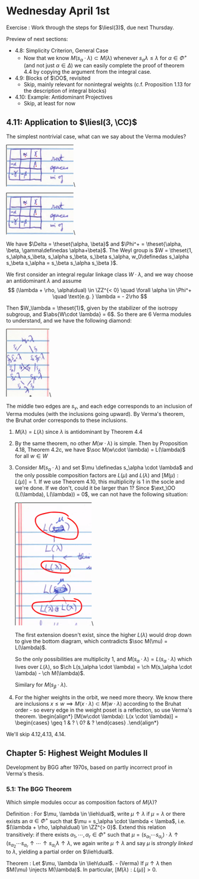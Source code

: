 # Wednesday April 1st

Exercise
: Work through the steps for $\liesl(3)$, due next Thursday.

Preview of next sections:

- 4.8: Simplicity Criterion, General Case
  - Now that we know $M(s_\alpha \cdot \lambda) \subset M(\lambda)$ whenever $s_\alpha \lambda \leq \lambda$ for $\alpha \in \Phi^+$ (and not just $\alpha \in \Delta$) we can easily complete the proof of theorem 4.4 by copying the argument from the integral case.
- 4.9: Blocks of $\OO$, revisited
  - Skip, mainly relevant for nonintegral weights (c.f. Proposition 1.13 for the description of integral blocks)
- 4.10: Example: Antidominant Projectives
  - Skip, at least for now

## 4.11: Application to $\liesl(3, \CC)$

The simplest nontrivial case, what can we say about the Verma modules?

![Image](figures/2020-04-01-09:29.png)\

![Image](figures/2020-04-01-09:29.png)\

We have $\Delta = \theset{\alpha, \beta}$ and $\Phi^+ = \theset{\alpha, \beta, \gamma\definedas \alpha+\beta}$.
The Weyl group is $W = \theset{1, s_\alpha,s_\beta, s_\alpha s_\beta, s_\beta s_\alpha, w_0\definedas s_\alpha s_\beta s_\alpha = s_\beta s_\alpha s_\beta  }$.

We first consider an integral regular linkage class $W\cdot \lambda$, and we way choose an antidominant $\lambda$ and assume
$$
(\lambda + \rho, \alpha\dual) \in \ZZ^{< 0} \quad \forall \alpha \in \Phi^+ \quad \text{e.g. } \lambda = - 2\rho
$$

Then $W_\lambda = \theset{1}$, given by the stabilizer of the isotropy subgroup, and $\abs{W\cdot \lambda} = 6$.
So there are 6 Verma modules to understand, and we have the following diamond:


![Image](figures/2020-04-01-09:33.png)\

The middle two edges are $s_\gamma$, and each edge corresponds to an inclusion of Verma modules (with the inclusions going upward).
By Verma's theorem, the Bruhat order corresponds to these inclusions.

1. $M(\lambda) = L(\lambda)$ since $\lambda$ is antidominant by Theorem 4.4

2. By the same theorem, no other $M(w\cdot \lambda)$ is simple.
    Then by Proposition 4.18, Theorem 4.2c, we have $\soc M(w\cdot \lambda) = L(\lambda)$ for all $w\in W$

3. Consider $M(s_\alpha \cdot \lambda)$ and set $\mu \definedas s_\alpha \cdot \lambda$ and the only possible composition factors are $L(\mu)$ and $L(\lambda)$ and $[M(\mu): L(\mu) ] = 1$.
    If we use Theorem 4.10, this multiplicity is 1 in the socle and we're done.
    If we don't, could it be larger than 1? Since $\ext_\OO (L(\lambda), L(\lambda)) = 0$, we can not have the following situation:

    ![Image](figures/2020-04-01-09:36.png)\

    The first extension doesn't exist, since the higher $L(\lambda)$ would drop down to give the bottom diagram, which contradicts $\soc M(\mu) =  L(\lambda)$.

    So the only possibilities are multiplicity 1, and $M(s_\alpha \cdot \lambda) = L(s_\alpha \cdot \lambda)$ which lives over $L(\lambda)$, so $\ch L(s_\alpha \cdot \lambda) = \ch M(s_\alpha \cdot \lambda) - \ch M(\lambda)$.

    Similary for $M(s_\beta \cdot \lambda)$.

4. For the higher weights in the orbit, we need more theory.
    We know there are inclusions $x\leq w \implies M(x\cdot \lambda) \subset M(w\cdot \lambda)$ according to the Bruhat order - so every edge in the weight poset is a reflection, so use Verma's theorem.
    \begin{align*}
    [M(w\cdot \lambda): L(x \cdot \lambda)] = \begin{cases}
    \geq 1 & ? \\
    0? & ?
    \end{cases}
    .\end{align*}

We'll skip 4.12,4.13, 4.14.

## Chapter 5: Highest Weight Modules II

Development by BGG after 1970s, based on partly incorrect proof in Verma's thesis.

### 5.1: The BGG Theorem

Which simple modules occur as composition factors of $M(\lambda)$?

Definition
: For $\mu, \lambda \in \lieh\dual$, write $\mu \uparrow \lambda$ if $\mu = \lambda$ or there exists an $\alpha \in \Phi^+$ such that $\mu = s_\alpha \cdot \lambda < \lamba$, i.e. $(\lambda + \rho, \alpha\dual) \in \ZZ^{> 0}$.
  Extend this relation transitively: if there exists $\alpha_1, \cdots, \alpha_r \in \Phi^+$ such that $\mu = (s_{\alpha_1} \cdots s_{\alpha_r}) \cdot \lambda \uparrow (s_{\alpha_2} \cdots s_{\alpha_r} \uparrow \cdots \uparrow s_{\alpha_r} \lambda \uparrow \lambda$, we again write $\mu \uparrow\lambda$ and say $\mu$ is *strongly linked* to $\lambda$, yielding a partial order on $\lieh\dual$.

Theorem
: Let $\mu, \lambda \in \lieh\dual$.
    - (Verma) If $\mu\uparrow \lambda$ then $M(\mu) \injects M(\lambda)$. In particular, $[M(\lambda): L(\mu)] > 0$.
